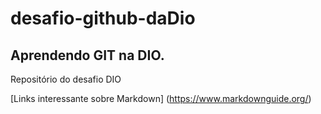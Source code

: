 # desafio-github-daDio
## Aprendendo GIT na DIO. 

Repositório do desafio DIO

[Links interessante sobre Markdown] (https://www.markdownguide.org/)

